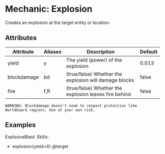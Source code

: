 Mechanic: Explosion
===================

Creates an explosion at the target entity or location.

Attributes
----------

| Attribute   | Aliases | Description  | Default |
|-------------|---------|-------------------------------------------------------|---------|
| yield   | y   | The yield (power) of the explosion| 0.013   |
| blockdamage | bd  | (true/false) Whether the explosion will damage blocks | false   |
| fire| f,ft| (true/false) Whether the explosion leaves fire behind | false   |

  
`WARNING: Blockdamage doesn't seem to respect protection like WorldGuard regions. Use at your own risk.`

Examples
--------

ExplosiveBlast:
  Skills:
  - explosion{yield=4} @target
